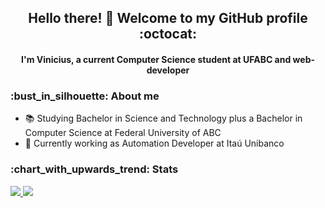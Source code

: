 <h2 align="center">Hello there! 👋 Welcome to my GitHub profile :octocat: </h2>
<h4 align="center">I'm Vinicius, a current Computer Science student at UFABC and web-developer</span>

<h3>:bust_in_silhouette: About me</h3>

* :books: Studying Bachelor in Science and Technology plus a Bachelor in Computer Science at Federal University of ABC
* :briefcase: Currently working as Automation Developer at Itaú Unibanco

<!--
<h3>:wrench: Languages and Tools</h3>
-->


<h3>:chart_with_upwards_trend: Stats</h3>

<a href="https://github.com/vinicamargo/vini-camargo">
  <img src="https://github-readme-stats.vercel.app/api?username=vinicamargo&show_icons=true&theme=merko")
</a>

<a href="https://github.com/vinicamargo/vini-camargo">
  <img src="https://github-readme-stats.vercel.app/api/top-langs/?username=vinicamargo&theme=merko&layout=compact")
</a>
